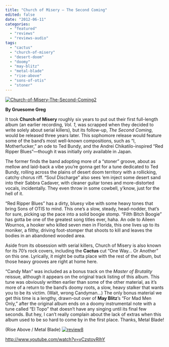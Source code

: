 ```yaml
---
title: "Church of Misery – The Second Coming"
edited: false
date: "2012-06-11"
categories:
  - "featured"
  - "reviews"
  - "reviews-audio"
tags:
  - "cactus"
  - "church-of-misery"
  - "desert-doom"
  - "doomy"
  - "may-blitz"
  - "metal-blade"
  - "rise-above"
  - "sons-of-otis"
  - "stoner"
---
```


[![](http://www.hellbound.ca/wp-content/uploads/2012/06/Church-of-Misery-The-Second-Coming2.jpg "Church-of-Misery-The-Second-Coming2")](http://www.hellbound.ca/2012/06/church-of-misery-the-second-coming/church-of-misery-the-second-coming2/)

**By Gruesome Greg**

It took **Church of Misery** roughly six years to put out their first full-length album (an earlier recording, _Vol. 1_, was scrapped when they decided to write solely about serial killers), but its follow-up, _The Second Coming_, would be released three years later. This sophomore release would feature some of the band’s most well-known compositions, such as “I, Motherfucker,” an ode to Ted Bundy, and the Andrei Chikatilo-inspired “Red Ripper Blues”—though it was initially only available in Japan.

The former finds the band adopting more of a “stoner” groove, about as mellow and laid-back a vibe you’re gonna get for a tune dedicated to Ted Bundy, rolling across the plains of desert doom territory with a rollicking, catchy chorus riff. “Soul Discharge” also sees ‘em inject some desert sand into their Sabbra Cadaver, with cleaner guitar tones and more-distorted vocals, incidentally. They even throw in some cowbell, y’know, just for the hell of it.

“Red Ripper Blues” has a dirty, bluesy vibe with some heavy tones that bring Sons of OTIS to mind. This one’s a slow, steady, head-nodder, that’s for sure, picking up the pace into a solid boogie stomp. “Filth Bitch Boogie” has gotta be one of the greatest song titles ever, haha. An ode to Aileen Wournos, a hooker who killed seven men in Florida, this one lives up to its moniker, a filthy, driving foot-stomper that shoots to kill and leaves the bodies in an abandoned wooded area.

Aside from its obsession with serial killers, Church of Misery is also known for its 70’s rock covers, including the **Cactus** cut “One Way… Or Another” on this one. Lyrically, it might be outta place with the rest of the album, but those heavy grooves are right at home here.

“Candy Man” was included as a bonus track on the _Master of Brutality_ reissue, although it appears on the original track listing of this album. This tune was obviously written earlier than some of the other material, as it’s more of a return to the band’s doomy roots, a slow, heavy stalker that wants you to be its victim. (Wait, wrong Candyman…) The only bonus material we get this time is a lengthy, drawn-out over of **May Blitz**’s “For Mad Men Only,” after the original album ends on a doomy instrumental note with a tune called “El Topo” that doesn’t have any singing until its final few seconds. But hey, I can’t really complain about the lack of extras when this album used to be so hard to come by in the first place. Thanks, Metal Blade!

(Rise Above / Metal Blade) [![](http://www.hellbound.ca/wp-content/uploads/2009/07/review8.png "review8")](http://www.hellbound.ca/2009/07/tardy-brothers-bloodline/review8-6/)

http://www.youtube.com/watch?v=vCzstovRIhY
